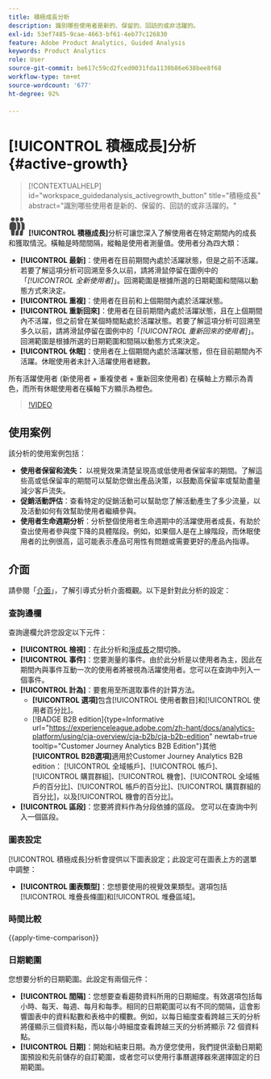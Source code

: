 ```yaml
---
title: 積極成長分析
description: 識別哪些使用者是新的、保留的、回訪的或非活躍的。
exl-id: 53ef7485-9cae-4663-bf61-4eb77c126830
feature: Adobe Product Analytics, Guided Analysis
keywords: Product Analytics
role: User
source-git-commit: be617c59cd2fced0031fda1130b86e638bee8f68
workflow-type: tm+mt
source-wordcount: '677'
ht-degree: 92%

---
```


# [!UICONTROL 積極成長]分析 {#active-growth}

>[!CONTEXTUALHELP]
>id="workspace_guidedanalysis_activegrowth_button"
>title="積極成長"
>abstract="識別哪些使用者是新的、保留的、回訪的或非活躍的。"



![PeopleGroup](/help/assets/icons/PeopleGroup.svg) **[!UICONTROL 積極成長]**&#x200B;分析可讓您深入了解使用者在特定期間內的成長和獲取情況。橫軸是時間間隔，縱軸是使用者測量值。使用者分為四大類：

* **[!UICONTROL 最新]**：使用者在目前期間內處於活躍狀態，但是之前不活躍。若要了解這項分析可回溯至多久以前，請將滑鼠停留在圖例中的「_[!UICONTROL 全新使用者]_」。回溯範圍是根據所選的日期範圍和間隔以動態方式來決定。
* **[!UICONTROL 重複]**：使用者在目前和上個期間內處於活躍狀態。
* **[!UICONTROL 重新回來]**：使用者在目前期間內處於活躍狀態，且在上個期間內不活躍，但之前曾在某個時間點處於活躍狀態。若要了解這項分析可回溯至多久以前，請將滑鼠停留在圖例中的「_[!UICONTROL 重新回來的使用者]_」。回溯範圍是根據所選的日期範圍和間隔以動態方式來決定。
* **[!UICONTROL 休眠]**：使用者在上個期間內處於活躍狀態，但在目前期間內不活躍。休眠使用者未計入活躍使用者總數。

所有活躍使用者 (新使用者 + 重複使者 + 重新回來使用者) 在橫軸上方顯示為青色，而所有休眠使用者在橫軸下方顯示為橙色。


>[!VIDEO](https://video.tv.adobe.com/v/3423392/?captions=chi_hant&quality=12&learn=on)

## 使用案例

該分析的使用案例包括：

* **使用者保留和流失：** 以視覺效果清楚呈現高或低使用者保留率的期間。了解這些高或低保留率的期間可以幫助您做出產品決策，以鼓勵高保留率或幫助盡量減少客戶流失。
* **促銷活動評估**：查看特定的促銷活動可以幫助您了解活動產生了多少流量，以及活動如何有效幫助使用者繼續參與。
* **使用者生命週期分析**：分析整個使用者生命週期中的活躍使用者成長，有助於查出使用者參與度下降的具體階段。例如，如果個人是在上線階段，而休眠使用者的比例很高，這可能表示產品可用性有問題或需要更好的產品內指導。

## 介面

請參閱「[介面](../overview.md#interface)」，了解引導式分析介面概觀。以下是針對此分析的設定：

### 查詢邊欄

查詢邊欄允許您設定以下元件：

* **[!UICONTROL 檢視]**：在此分析和[淨成長](net-growth.md)之間切換。
* **[!UICONTROL 事件]**：您要測量的事件。由於此分析是以使用者為主，因此在期間內與事件互動一次的使用者將被視為活躍使用者。您可以在查詢中列入一個事件。
* **[!UICONTROL 計為]**：要套用至所選取事件的計算方法。 <ul><li>**[!UICONTROL 選項]**&#x200B;包含[!UICONTROL 使用者數目]和[!UICONTROL 使用者百分比]。</li><li>[!BADGE B2B edition]{type=Informative url="https://experienceleague.adobe.com/zh-hant/docs/analytics-platform/using/cja-overview/cja-b2b/cja-b2b-edition" newtab=true tooltip="Customer Journey Analytics B2B Edition"}其他&#x200B;**[!UICONTROL B2B選項]**&#x200B;適用於Customer Journey Analytics B2B edition： [!UICONTROL 全域帳戶]、[!UICONTROL 帳戶]、[!UICONTROL 購買群組]、[!UICONTROL 機會]、[!UICONTROL 全域帳戶的百分比]、[!UICONTROL 帳戶的百分比]、[!UICONTROL 購買群組的百分比]，以及[!UICONTROL 機會的百分比]。</li></ul>
* **[!UICONTROL 區段]**：您要將資料作為分段依據的區段。 您可以在查詢中列入一個區段。

### 圖表設定

[!UICONTROL 積極成長]分析會提供以下圖表設定；此設定可在圖表上方的選單中調整：

* **[!UICONTROL 圖表類型]**：您想要使用的視覺效果類型。選項包括[!UICONTROL 堆疊長條圖]和[!UICONTROL 堆疊區域]。

### 時間比較

{{apply-time-comparison}}

### 日期範圍

您想要分析的日期範圍。此設定有兩個元件：

* **[!UICONTROL 間隔]**：您想要查看趨勢資料所用的日期細度。有效選項包括每小時、每天、每週、每月和每季。相同的日期範圍可以有不同的間隔，這會影響圖表中的資料點數和表格中的欄數。例如，以每日細度查看跨越三天的分析將僅顯示三個資料點，而以每小時細度查看跨越三天的分析將顯示 72 個資料點。
* **[!UICONTROL 日期]**：開始和結束日期。為方便您使用，我們提供滾動日期範圍預設和先前儲存的自訂範圍，或者您可以使用行事曆選擇器來選擇固定的日期範圍。

<!--
## Example

See below for an example of the analysis.

![Active time compare](../assets/active-growth-compare.png)

-->
